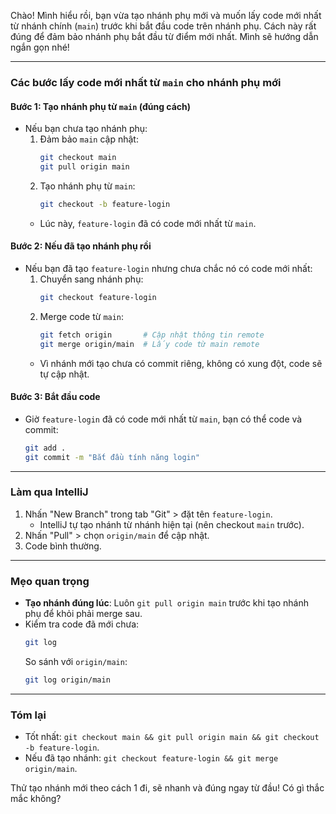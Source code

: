 Chào! Mình hiểu rồi, bạn vừa tạo nhánh phụ mới và muốn lấy code mới nhất từ nhánh chính (`main`) trước khi bắt đầu code trên nhánh phụ. Cách này rất đúng để đảm bảo nhánh phụ bắt đầu từ điểm mới nhất. Mình sẽ hướng dẫn ngắn gọn nhé!

---

### Các bước lấy code mới nhất từ `main` cho nhánh phụ mới
#### Bước 1: Tạo nhánh phụ từ `main` (đúng cách)
- Nếu bạn chưa tạo nhánh phụ:
  1. Đảm bảo `main` cập nhật:
     ```bash
     git checkout main
     git pull origin main
     ```
  2. Tạo nhánh phụ từ `main`:
     ```bash
     git checkout -b feature-login
     ```
  - Lúc này, `feature-login` đã có code mới nhất từ `main`.

#### Bước 2: Nếu đã tạo nhánh phụ rồi
- Nếu bạn đã tạo `feature-login` nhưng chưa chắc nó có code mới nhất:
  1. Chuyển sang nhánh phụ:
     ```bash
     git checkout feature-login
     ```
  2. Merge code từ `main`:
     ```bash
     git fetch origin       # Cập nhật thông tin remote
     git merge origin/main  # Lấy code từ main remote
     ```
  - Vì nhánh mới tạo chưa có commit riêng, không có xung đột, code sẽ tự cập nhật.

#### Bước 3: Bắt đầu code
- Giờ `feature-login` đã có code mới nhất từ `main`, bạn có thể code và commit:
  ```bash
  git add .
  git commit -m "Bắt đầu tính năng login"
  ```

---

### Làm qua IntelliJ
1. Nhấn "New Branch" trong tab "Git" > đặt tên `feature-login`.
   - IntelliJ tự tạo nhánh từ nhánh hiện tại (nên checkout `main` trước).
2. Nhấn "Pull" > chọn `origin/main` để cập nhật.
3. Code bình thường.

---

### Mẹo quan trọng
- **Tạo nhánh đúng lúc**: Luôn `git pull origin main` trước khi tạo nhánh phụ để khỏi phải merge sau.
- Kiểm tra code đã mới chưa:
  ```bash
  git log
  ```
  So sánh với `origin/main`:
  ```bash
  git log origin/main
  ```

---

### Tóm lại
- Tốt nhất: `git checkout main && git pull origin main && git checkout -b feature-login`.
- Nếu đã tạo nhánh: `git checkout feature-login && git merge origin/main`.

Thử tạo nhánh mới theo cách 1 đi, sẽ nhanh và đúng ngay từ đầu! Có gì thắc mắc không?